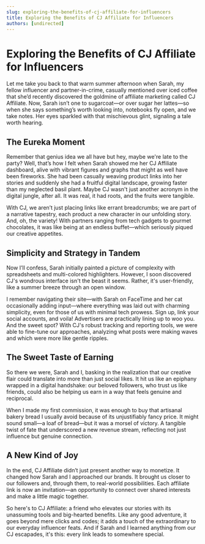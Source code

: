 ```yaml
---
slug: exploring-the-benefits-of-cj-affiliate-for-influencers
title: Exploring the Benefits of CJ Affiliate for Influencers
authors: [undirected]
---
```


# Exploring the Benefits of CJ Affiliate for Influencers

Let me take you back to that warm summer afternoon when Sarah, my fellow influencer and partner-in-crime, casually mentioned over iced coffee that she’d recently discovered the goldmine of affiliate marketing called CJ Affiliate. Now, Sarah isn’t one to sugarcoat—or over sugar her lattes—so when she says something’s worth looking into, notebooks fly open, and we take notes. Her eyes sparkled with that mischievous glint, signaling a tale worth hearing.

## The Eureka Moment

Remember that genius idea we all have but hey, maybe we're late to the party? Well, that’s how I felt when Sarah showed me her CJ Affiliate dashboard, alive with vibrant figures and graphs that might as well have been fireworks. She had been casually weaving product links into her stories and suddenly she had a fruitful digital landscape, growing faster than my neglected basil plant. Maybe CJ wasn't just another acronym in the digital jungle, after all. It was real, it had roots, and the fruits were tangible. 

With CJ, we aren’t just placing links like errant breadcrumbs; we are part of a narrative tapestry, each product a new character in our unfolding story. And, oh, the variety! With partners ranging from tech gadgets to gourmet chocolates, it was like being at an endless buffet—which seriously piqued our creative appetites.

## Simplicity and Strategy in Tandem

Now I’ll confess, Sarah initially painted a picture of complexity with spreadsheets and multi-colored highlighters. However, I soon discovered CJ's wondrous interface isn't the beast it seems. Rather, it's user-friendly, like a summer breeze through an open window.

I remember navigating their site—with Sarah on FaceTime and her cat occasionally adding input—where everything was laid out with charming simplicity, even for those of us with minimal tech prowess. Sign up, link your social accounts, and voila! Advertisers are practically lining up to woo you. And the sweet spot? With CJ's robust tracking and reporting tools, we were able to fine-tune our approaches, analyzing what posts were making waves and which were more like gentle ripples.

## The Sweet Taste of Earning

So there we were, Sarah and I, basking in the realization that our creative flair could translate into more than just social likes. It hit us like an epiphany wrapped in a digital handshake: our beloved followers, who trust us like friends, could also be helping us earn in a way that feels genuine and reciprocal.

When I made my first commission, it was enough to buy that artisanal bakery bread I usually avoid because of its unjustifiably fancy price. It might sound small—a loaf of bread—but it was a morsel of victory. A tangible twist of fate that underscored a new revenue stream, reflecting not just influence but genuine connection.

## A New Kind of Joy

In the end, CJ Affiliate didn’t just present another way to monetize. It changed how Sarah and I approached our brands. It brought us closer to our followers and, through them, to real-world possibilities. Each affiliate link is now an invitation—an opportunity to connect over shared interests and make a little magic together.

So here's to CJ Affiliate: a friend who elevates our stories with its unassuming tools and big-hearted benefits. Like any good adventure, it goes beyond mere clicks and codes; it adds a touch of the extraordinary to our everyday influencer feats. And if Sarah and I learned anything from our CJ escapades, it's this: every link leads to somewhere special.